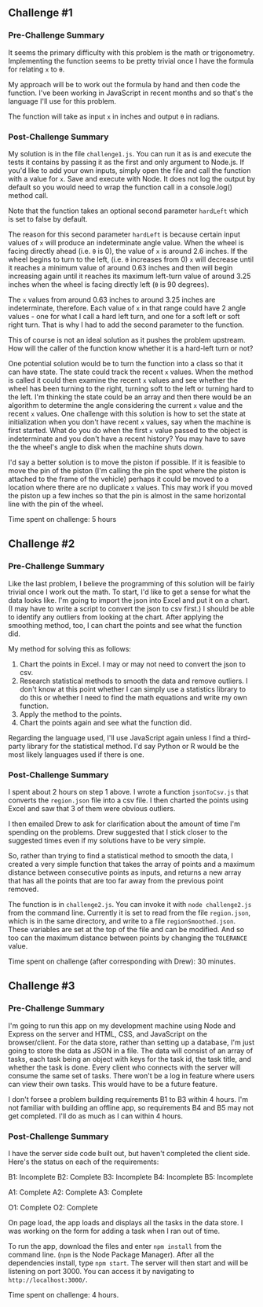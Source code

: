 ## Challenge #1

### Pre-Challenge Summary

It seems the primary difficulty with this problem is the math or trigonometry.
Implementing the function seems to be pretty trivial once I have the formula for
relating `x` to `θ`.

My approach will be to work out the formula by hand and then code the function.
I've been working in JavaScript in recent months and so that's the language I'll
use for this problem.

The function will take as input `x` in inches and output `θ` in radians.

### Post-Challenge Summary

My solution is in the file `challenge1.js`. You can run it as is and execute the
tests it contains by passing it as the first and only argument to Node.js. 
If you'd like to add your own inputs, simply open the file and
call the function with a value for `x`. Save and execute with Node. It does not
log the output by default so you would need to wrap the function call in a
console.log() method call. 

Note that the function takes an optional second parameter `hardLeft` which is 
set to false by default. 

The reason for this second parameter `hardLeft` is because certain input values
of `x` will produce an indeterminate angle value. When the wheel is facing
directly ahead (i.e. `θ` is 0), the value of `x` is around 2.6 inches. If the
wheel begins to turn to the left, (i.e. `θ` increases from 0) `x` will 
decrease until it reaches a minimum value of around 0.63 inches and then will 
begin increasing again until it reaches its maximum left-turn value of around 
3.25 inches when the wheel is facing directly left (`θ` is 90 degrees).

The `x` values from around 0.63 inches to around 3.25 inches are indeterminate, 
therefore. Each value of `x` in that range could have 2 angle values - one for 
what I call a hard left turn, and one for a soft left or soft right turn. That 
is why I had to add the second parameter to the function.

This of course is not an ideal solution as it pushes the problem upstream. 
How will the caller of the function know whether it is a hard-left turn or not?

One potential solution would be to turn the function into a class so that it can
have state. The state could track the recent `x` values. When the method is 
called it could then examine the recent `x` values and see whether the wheel has
been turning to the right, turning soft to the left or turning hard to the left. 
I'm thinking the state could be an array and then there would be an algorithm to 
determine the angle considering the current `x` value and the recent `x` values.
One challenge with this solution is how to set the state at initialization when
you don't have recent `x` values, say when the machine is first started. What do 
you do when the first `x` value passed to the object is indeterminate and you
don't have a recent history? You may have to save the the wheel's angle to disk
when the machine shuts down.

I'd say a better solution is to move the piston if possible. If it is feasible 
to move the pin of the piston (I'm calling the pin the spot where the piston is 
attached to the frame of the vehicle) perhaps it could be moved to a location 
where there are no duplicate `x` values. This may work if you moved the piston 
up a few inches so that the pin is almost in the same horizontal line with the 
pin of the wheel.

Time spent on challenge: 5 hours

## Challenge #2

### Pre-Challenge Summary

Like the last problem, I believe the programming of this solution will be fairly
trivial once I work out the math. To start, I'd like to get a sense for what 
the data looks like. I'm going to import the json into Excel and put it on 
a chart. (I may have to write a script to convert the json to csv first.)
I should be able to identify any outliers from looking at the chart. After 
applying the smoothing method, too, I can chart the points and see what the 
function did.

My method for solving this as follows:
1) Chart the points in Excel. I may or may not need to convert the json to csv.
2) Research statistical methods to smooth the data and remove outliers. I 
don't know at this point whether I can simply use a statistics library to do
this or whether I need to find the math equations and write my own function.
3) Apply the method to the points.
4) Chart the points again and see what the function did.
 
Regarding the language used, I'll use JavaScript again unless I find a
third-party library for the statistical method. I'd say Python or R would be the
most likely languages used if there is one.

### Post-Challenge Summary

I spent about 2 hours on step 1 above. I wrote a function `jsonToCsv.js` that
converts the `region.json` file into a csv file. I then charted the points using
Excel and saw that 3 of them were obvious outliers.

I then emailed Drew to ask for clarification about the amount of time I'm
spending on the problems. Drew suggested that I stick closer to the suggested
times even if my solutions have to be very simple.

So, rather than trying to find a statistical method to smooth the data, I
created a very simple function that takes the array of points and a maximum
distance between consecutive points as inputs, and returns a new array that has 
all the points that are too far away from the previous point removed.

The function is in `challenge2.js`. You can invoke it with `node challenge2.js`
from the command line. Currently it is set to read from the file `region.json`,
which is in the same directory, and write to a file `regionSmoothed.json`. These
variables are set at the top of the file and can be modified. And so too can the
maximum distance between points by changing the `TOLERANCE` value.

Time spent on challenge (after corresponding with Drew): 30 minutes.

## Challenge #3

### Pre-Challenge Summary

I'm going to run this app on my development machine using Node and Express on
the server and HTML, CSS, and JavaScript on the browser/client. For the data
store, rather than setting up a database, I'm just going to store the data as
JSON in a file. The data will consist of an array of tasks, each task being an 
object with keys for the task id, the task title, and whether the task is done. 
Every client who connects with the server will consume the same set of 
tasks. There won't be a log in feature where users can view their own tasks.
This would have to be a future feature.

I don't forsee a problem building requirements B1 to B3 within 4 hours. I'm not
familiar with building an offline app, so requirements B4 and B5 may not get
completed. I'll do as much as I can within 4 hours.

### Post-Challenge Summary

I have the server side code built out, but haven't completed the client side.
Here's the status on each of the requirements:

B1: Incomplete
B2: Complete
B3: Incomplete
B4: Incomplete
B5: Incomplete

A1: Complete
A2: Complete
A3: Complete

O1: Complete
O2: Complete

On page load, the app loads and displays all the tasks in the data store. I was
working on the form for adding a task when I ran out of time. 

To run the app, download the files and enter `npm install` from the command
line. (`npm` is the Node Package Manager). After all the dependencies install,
type `npm start`. The server will then start and will be listening on port 3000.
You can access it by navigating to `http://localhost:3000/`.

Time spent on challenge: 4 hours.
